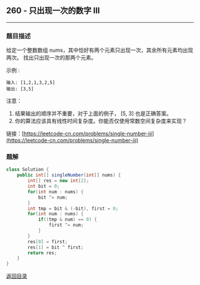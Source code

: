 ## **260 - 只出现一次的数字 III**
---------------------

### **题目描述**
给定一个整数数组 nums，其中恰好有两个元素只出现一次，其余所有元素均出现两次。 找出只出现一次的那两个元素。

示例 :
```
输入: [1,2,1,3,2,5]
输出: [3,5]
```
注意：

1. 结果输出的顺序并不重要，对于上面的例子， [5, 3] 也是正确答案。
2. 你的算法应该具有线性时间复杂度。你能否仅使用常数空间复杂度来实现？


链接：[https://leetcode-cn.com/problems/single-number-iii](https://leetcode-cn.com/problems/single-number-iii)



### **题解**
``` java
class Solution {
    public int[] singleNumber(int[] nums) {
        int[] res = new int[2];
        int bit = 0;
        for(int num : nums) {
            bit ^= num;
        }
        int tmp = bit & (-bit), first = 0;
        for(int num : nums) {
            if((tmp & num) == 0) {
                first ^= num;
            }
        }
        res[0] = first;
        res[1] = bit ^ first;
        return res;
    }
}
```

[返回目录](https://maxwell-l.github.io/WriteSomething/something/leetcode)
